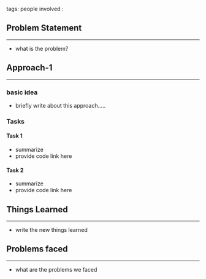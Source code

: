 tags: 
people involved : 

## Problem Statement
---
- what is the problem?

## Approach-1
---
### basic idea
- briefly write about this approach.....
### Tasks

#### Task 1
- summarize
- provide code link here

#### Task 2
- summarize
- provide code link here

## Things Learned
--- 
- write the new things learned

## Problems faced
--- 
- what are the problems we faced